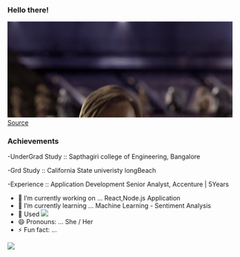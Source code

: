 ### Hello there!

![](/MeagerHardtofindAlbertosaurus-size_restricted.gif)  
[Source](https://gfycat.com/meagerhardtofindalbertosaurus-hello-there-star-wars-prequelmemes)

### Achievements
-UnderGrad Study :: Sapthagiri college of Engineering, Bangalore

-Grd Study :: California State univeristy longBeach

-Experience :: Application Development Senior Analyst, Accenture | 5Years




- 🔭 I’m currently working on ... React,Node.js Application
- 🌱 I’m currently learning ... Machine Learning - Sentiment Analysis
- 🔗 Used 
  ![](https://github-readme-streak-stats.herokuapp.com/?user=AkshathaHebba)
- 😄 Pronouns: ...  She / Her
- ⚡ Fun fact: ...


![](https://komarev.com/ghpvc/?username=AkshathaHebba)
